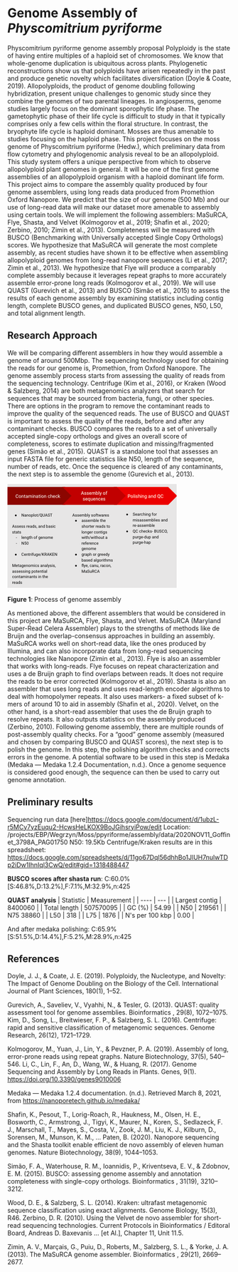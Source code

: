 # Genome Assembly of _Physcomitrium pyriforme_

Physcomitrium pyriforme genome assembly proposal
Polyploidy is the state of having entire multiples of a haploid set of chromosomes. We know that whole-genome duplication is ubiquitous across plants. Phylogenetic reconstructions show us that polyploids have arisen repeatedly in the past and produce genetic novelty which facilitates diversification (Doyle & Coate, 2019). Allopolyploids, the product of genome doubling following hybridization, present unique challenges to genomic study since they combine the genomes of two parental lineages. In angiosperms, genome studies largely focus on the dominant sporophytic life phase. The gametophytic phase of their life cycle is difficult to study in that it typically comprises only a few cells within the floral structure. In contrast, the bryophyte life cycle is haploid dominant. Mosses are thus amenable to studies focusing on the haploid phase. This project focuses on the moss genome of Physcomitrium pyriforme (Hedw.), which preliminary data from flow cytometry and phylogenomic analysis reveal to be an allopolyploid. This study system offers a unique perspective from which to observe allopolyploid plant genomes in general. It will be one of the first genome assemblies of an allopolyploid organism with a haploid dominant life form.
This project aims to compare the assembly quality produced by four genome assemblers, using long reads data produced from Promethion Oxford Nanopore. We predict that the size of our genome (500 Mb) and our use of long-read data will make our dataset more amenable to assembly using certain tools. We will implement the following assemblers: MaSuRCA, Flye, Shasta, and Velvet (Kolmogorov et al., 2019; Shafin et al., 2020; Zerbino, 2010; Zimin et al., 2013). Completeness will be measured with BUSCO (Benchmarking with Universally accepted Single Copy Orthologs) scores.  We hypothesize that MaSuRCA will generate the most complete assembly, as recent studies have shown it to be effective when assembling allopolyploid genomes from long-read nanopore sequences (Li et al., 2017; Zimin et al., 2013). We hypothesize that Flye will produce a comparably complete assembly because it leverages repeat graphs to more accurately assemble error-prone long reads (Kolmogorov et al., 2019).
	We will use QUAST (Gurevich et al., 2013) and BUSCO (Simão et al., 2015) to assess the results of each genome assembly by examining statistics including contig length, complete BUSCO genes, and duplicated BUSCO genes, N50, L50, and total alignment length. 

## Research Approach

We will be comparing different assemblers in how they would assemble a genome of around 500Mbp. The sequencing technology used for obtaining the reads for our genome is, Promethion, from Oxford Nanopore. The genome assembly process starts from assessing the quality of reads from the sequencing technology. Centrifuge (Kim et al., 2016), or Kraken (Wood & Salzberg, 2014) are both metagenomics analyzers that search for sequences that may be sourced from bacteria, fungi, or other species. There are options in the program to remove the contaminant reads to improve the quality of the sequenced reads. The use of BUSCO and QUAST is important to assess the quality of the reads, before and after any contaminant checks. BUSCO compares the reads to a set of universally accepted single-copy orthologs and gives an overall score of completeness, scores to estimate duplication and missing/fragmented genes (Simão et al., 2015). QUAST is a standalone tool that assesses an input FASTA file for generic statistics like N50, length of the sequence, number of reads, etc. Once the sequence is cleared of any contaminants, the next step is to assemble the genome (Gurevich et al., 2013). 

![Process of genome assembly](image.png)

**Figure 1**: Process of genome assembly

As mentioned above, the different assemblers that would be considered in this project are MaSuRCA, Flye, Shasta, and Velvet. MaSuRCA (Maryland Super-Read Celera Assembler) plays to the strengths of methods like de Bruijn and the overlap-consensus approaches in building an assembly. MaSuRCA works well on short-read data, like the ones produced by Illumina, and can also incorporate data from long-read sequencing technologies like Nanopore (Zimin et al., 2013). Flye is also an assembler that works with long-reads. Flye focuses on repeat characterization and uses a de Bruijn graph to find overlaps between reads. It does not require the reads to be error corrected (Kolmogorov et al., 2019). Shasta is also an assembler that uses long reads and uses read-length encoder algorithms to deal with homopolymer repeats. It also uses markers- a fixed subset of k-mers of around 10 to aid in assembly (Shafin et al., 2020). Velvet, on the other hand, is a short-read assembler that uses the de Bruijn graph to resolve repeats. It also outputs statistics on the assembly produced (Zerbino, 2010). 
Following genome assembly, there are multiple rounds of post-assembly quality checks. For a “good” genome assembly (measured and chosen by comparing BUSCO and QUAST scores), the next step is to polish the genome. In this step, the polishing algorithm checks and corrects errors in the genome. A potential software to be used in this step is Medaka (Medaka — Medaka 1.2.4 Documentation, n.d.). Once a genome sequence is considered good enough, the sequence can then be used to carry out genome annotation. 

## Preliminary results

Sequencing run data [here]https://docs.google.com/document/d/1ubzL-r5MCy7yzEuqu2-HcwsHeLKOX9BoJGihsryiPow/edit
Location: /projects/EBP/Wegrzyn/Moss/ppyriforme/assembly/data/2020NOV11_Goffinet_3798A_PAG01750
N50: 19.5Kb
Centrifuge/Kraken results are in this spreadsheet: https://docs.google.com/spreadsheets/d/11go67Dql56dhhBo1JlUH7nulwTDp2iDw1IhnIql3CwQ/edit#gid=1318488447

**BUSCO scores after shasta run**: C:60.0%[S:46.8%,D:13.2%],F:7.1%,M:32.9%,n:425

**QUAST analysis**
| Statistic | Measurement |
| ---- | --- |
| Largest contig | 8400060 |
| Total length | 507570095 |
| GC (%) | 54.99 |
| N50  | 219561 |
| N75  38860 |
| L50 | 318 |
| L75  | 1876 |
| N's per 100 kbp | 0.00 |

And after medaka polishing: C:65.9%[S:51.5%,D:14.4%],F:5.2%,M:28.9%,n:425

## References 

Doyle, J. J., & Coate, J. E. (2019). Polyploidy, the Nucleotype, and Novelty: The Impact of Genome Doubling on the Biology of the Cell. International Journal of Plant Sciences, 180(1), 1–52.

Gurevich, A., Saveliev, V., Vyahhi, N., & Tesler, G. (2013). QUAST: quality assessment tool for genome assemblies. Bioinformatics , 29(8), 1072–1075.
Kim, D., Song, L., Breitwieser, F. P., & Salzberg, S. L. (2016). Centrifuge: rapid and sensitive classification of metagenomic sequences. Genome Research, 26(12), 1721–1729.

Kolmogorov, M., Yuan, J., Lin, Y., & Pevzner, P. A. (2019). Assembly of long, error-prone reads using repeat graphs. Nature Biotechnology, 37(5), 540–546.
Li, C., Lin, F., An, D., Wang, W., & Huang, R. (2017). Genome Sequencing and Assembly by Long Reads in Plants. Genes, 9(1). https://doi.org/10.3390/genes9010006

Medaka — Medaka 1.2.4 documentation. (n.d.). Retrieved March 8, 2021, from https://nanoporetech.github.io/medaka/

Shafin, K., Pesout, T., Lorig-Roach, R., Haukness, M., Olsen, H. E., Bosworth, C., Armstrong, J., Tigyi, K., Maurer, N., Koren, S., Sedlazeck, F. J., Marschall, T., Mayes, S., Costa, V., Zook, J. M., Liu, K. J., Kilburn, D., Sorensen, M., Munson, K. M., … Paten, B. (2020). Nanopore sequencing and the Shasta toolkit enable efficient de novo assembly of eleven human genomes. Nature Biotechnology, 38(9), 1044–1053.

Simão, F. A., Waterhouse, R. M., Ioannidis, P., Kriventseva, E. V., & Zdobnov, E. M. (2015). BUSCO: assessing genome assembly and annotation completeness with single-copy orthologs. Bioinformatics , 31(19), 3210–3212.

Wood, D. E., & Salzberg, S. L. (2014). Kraken: ultrafast metagenomic sequence classification using exact alignments. Genome Biology, 15(3), R46.
Zerbino, D. R. (2010). Using the Velvet de novo assembler for short-read sequencing technologies. Current Protocols in Bioinformatics / Editoral Board, Andreas D. Baxevanis ... [et Al.], Chapter 11, Unit 11.5.

Zimin, A. V., Marçais, G., Puiu, D., Roberts, M., Salzberg, S. L., & Yorke, J. A. (2013). The MaSuRCA genome assembler. Bioinformatics , 29(21), 2669–2677.




